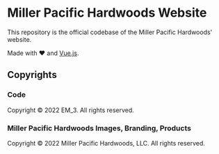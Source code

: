# Miller Pacific Hardwoods Website

This repository is the official codebase of the Miller Pacific Hardwoods' website.

Made with ❤️ and [Vue.js](https://vuejs.org).

## Copyrights

### Code

Copyright &copy; 2022 EM_3. All rights reserved.

### Miller Pacific Hardwoods Images, Branding, Products

Copyright &copy; 2022 Miller Pacific Hardwoods, LLC. All rights reserved.